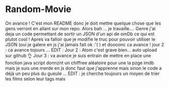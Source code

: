# Random-Movie
On avance ! C'est mon README donc je doit mettre quelque chose que les gens verront en allant sur mon repo.
Alors bah ... je travaille....
Genre j'ai deja un code permettant de sortir un JSON d'un api de omDb ce qui est plutot cool !
Apres va falloir que je modifie le truc pour pouvoir utiliser le JSON (oui je galere en js j'ai jamais fait 
ok :'( )
et doooonc ca avance !
jour 2 : ca avance tojours ...
EDIT : Jour 2 : Atom c'est grave bien... auto upload sur github :ok_hand:
Jour 3 : va avance je suis entrain de mettre en place une fonction java script donnznt un chiffree aléatoire pour une la pzge imdb mais je suis une merde en js donc faut que j'apprenne mais sinon le code a déjà un peu plus du gueule ...
EDIT : je cherche toujours un moyen de trier les films selon leur tags mais 
